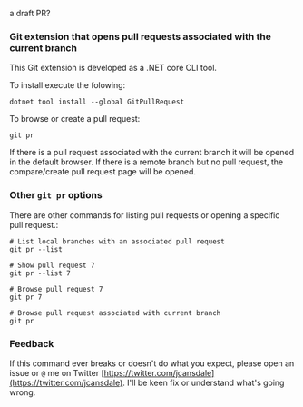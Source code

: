 a draft PR?

### Git extension that opens pull requests associated with the current branch

This Git extension is developed as a .NET core CLI tool.

To install execute the folowing:
```
dotnet tool install --global GitPullRequest
```

To browse or create a pull request:
```
git pr
```

If there is a pull request associated with the current branch it will be opened in the
default browser. If there is a remote branch but no pull request, the compare/create pull
request page will be opened.

### Other `git pr` options

There are other commands for listing pull requests or opening a specific pull request.:
```
# List local branches with an associated pull request
git pr --list

# Show pull request 7
git pr --list 7

# Browse pull request 7
git pr 7

# Browse pull request associated with current branch
git pr
```

### Feedback

If this command ever breaks or doesn't do what you expect, please open an issue or `@` me on
Twitter [https://twitter.com/jcansdale](https://twitter.com/jcansdale). I'll be keen fix or understand
what's going wrong.
